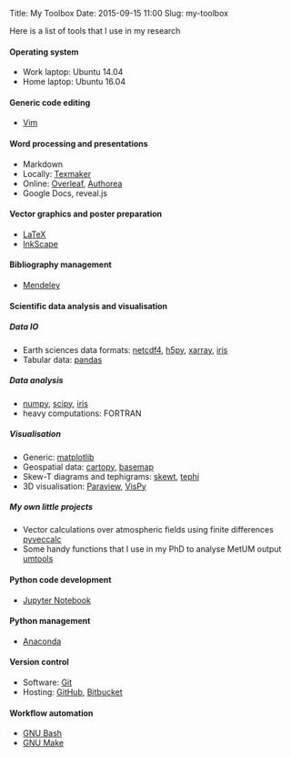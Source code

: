 Title: My Toolbox
Date: 2015-09-15 11:00 
Slug: my-toolbox

Here is a list of tools that I use in my research
#### Operating system
* Work laptop: Ubuntu 14.04
* Home laptop: Ubuntu 16.04

#### Generic code editing
* [Vim](http://www.vim.org/)

#### Word processing and presentations
* Markdown
* Locally: [Texmaker](http://xm1math.net/texmaker/)
* Online: [Overleaf](http://overleaf.com), [Authorea](http://authorea.com/)
* Google Docs, reveal.js

#### Vector graphics and poster preparation
* [LaTeX](http://latextemplates.com/cat/conference-posters)
* [InkScape](http://inkscape.org/)

#### Bibliography management
* [Mendeley](http://mendeley.com/dashboard/)

#### Scientific data analysis and visualisation 
##### Data IO
* Earth sciences data formats: [netcdf4](http://unidata.github.io/netcdf4-python/), [h5py](http://docs.h5py.org/en/latest/), [xarray](http://xray.readthedocs.org/en/stable/), [iris](http://scitools.org.uk/iris/index.html)
* Tabular data: [pandas](http://pandas.pydata.org/)
##### Data analysis
* [numpy](http://numpy.org/), [scipy](http://scipy.org/), [iris](http://scitools.org.uk/iris/index.html)
* heavy computations: FORTRAN
##### Visualisation
* Generic: [matplotlib](http://matplotlib.org/)
* Geospatial data: [cartopy](http://scitools.org.uk/cartopy/index.html), [basemap](http://matplotlib.org/basemap/)
* Skew-T diagrams and tephigrams: [skewt](http://pypi.python.org/pypi/SkewT), [tephi](http://tephi.readthedocs.org/en/latest/index.html)
* 3D visualisation: [Paraview](http://paraview.org/python/), [VisPy](http://vispy.org/)
##### My own little projects
* Vector calculations over atmospheric fields using finite differences [pyveccalc](https://github.com/dennissergeev/pyveccalc)
* Some handy functions that I use in my PhD to analyse MetUM output [umtools](https://github.com/dennissergeev/umtools)

#### Python code development
* [Jupyter Notebook](http://jupyter.org/)

#### Python management
* [Anaconda](https://docs.continuum.io/anaconda/)

#### Version control
* Software: [Git](http://git-scm.com/)
* Hosting: [GitHub](http://github.com/dennissergeev), [Bitbucket](http://bitbucket.org/dennissergeev)

#### Workflow automation
* [GNU Bash](http://gnu.org/software/bash/)
* [GNU Make](http://gnu.org/software/make/)
